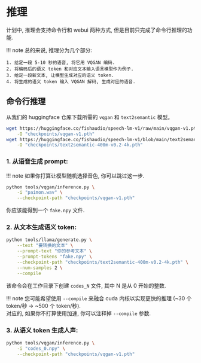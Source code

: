 # 推理

计划中, 推理会支持命令行和 webui 两种方式, 但是目前只完成了命令行推理的功能.  

!!! note
    总的来说, 推理分为几个部分:  

    1. 给定一段 5-10 秒的语音, 将它用 VQGAN 编码.  
    2. 将编码后的语义 token 和对应文本输入语言模型作为例子.  
    3. 给定一段新文本, 让模型生成对应的语义 token.  
    4. 将生成的语义 token 输入 VQGAN 解码, 生成对应的语音.  

## 命令行推理

从我们的 huggingface 仓库下载所需的 `vqgan` 和 `text2semantic` 模型。
    
```bash
wget https://huggingface.co/fishaudio/speech-lm-v1/raw/main/vqgan-v1.pth \
    -O "checkpoints/vqgan-v1.pth"
wget https://huggingface.co/fishaudio/speech-lm-v1/blob/main/text2semantic-400m-v0.2-4k.pth \
    -O "checkpoints/text2semantic-400m-v0.2-4k.pth"
```

### 1. 从语音生成 prompt: 

!!! note
    如果你打算让模型随机选择音色, 你可以跳过这一步.

```bash
python tools/vqgan/inference.py \
    -i "paimon.wav" \
    --checkpoint-path "checkpoints/vqgan-v1.pth"
```
你应该能得到一个 `fake.npy` 文件.

### 2. 从文本生成语义 token: 
```bash
python tools/llama/generate.py \
    --text "要转换的文本" \
    --prompt-text "你的参考文本" \
    --prompt-tokens "fake.npy" \
    --checkpoint-path "checkpoints/text2semantic-400m-v0.2-4k.pth" \
    --num-samples 2 \
    --compile
```

该命令会在工作目录下创建 `codes_N` 文件, 其中 N 是从 0 开始的整数.

!!! note
    您可能希望使用 `--compile` 来融合 cuda 内核以实现更快的推理 (~30 个 token/秒 -> ~500 个 token/秒).  
    对应的, 如果你不打算使用加速, 你可以注释掉 `--compile` 参数.

### 3. 从语义 token 生成人声: 
```bash
python tools/vqgan/inference.py \
    -i "codes_0.npy" \
    --checkpoint-path "checkpoints/vqgan-v1.pth"
```
